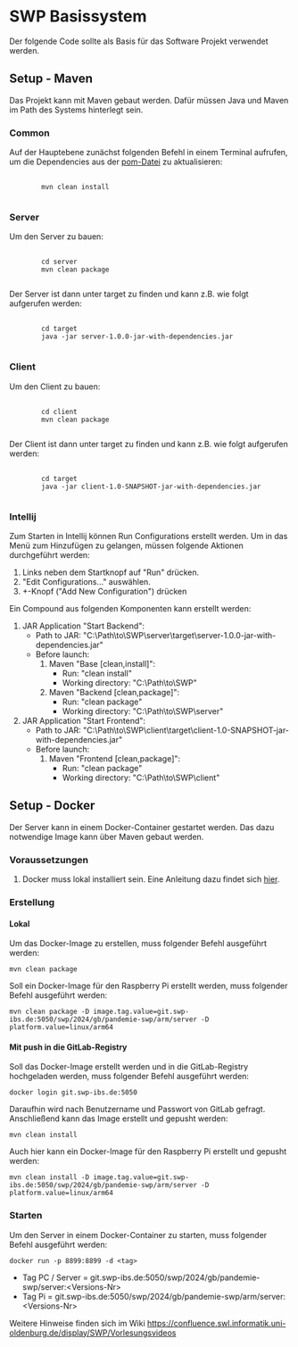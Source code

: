 # SWP Basissystem

Der folgende Code sollte als Basis für das Software Projekt verwendet werden.


## Setup - Maven

Das Projekt kann mit Maven gebaut werden.
Dafür müssen Java und Maven im Path des Systems hinterlegt sein.

### Common

Auf der Hauptebene zunächst folgenden Befehl in einem Terminal aufrufen, um die Dependencies aus der [pom-Datei](pom.xml) zu aktualisieren:

<pre>
    <code>
        mvn clean install
    </code>
</pre>


### Server

Um den Server zu bauen:
<pre>
    <code>
        cd server
        mvn clean package
    </code>
</pre>

Der Server ist dann unter target zu finden und kann z.B. wie folgt aufgerufen werden:

<pre>
    <code>
        cd target
        java -jar server-1.0.0-jar-with-dependencies.jar
    </code>
</pre>


### Client

Um den Client zu bauen:
<pre>
    <code>
        cd client
        mvn clean package
    </code>
</pre>

Der Client ist dann unter target zu finden und kann z.B. wie folgt aufgerufen werden:

<pre>
    <code>
        cd target
        java -jar client-1.0-SNAPSHOT-jar-with-dependencies.jar
    </code>
</pre>


### Intellij

Zum Starten in Intellij können Run Configurations erstellt werden.
Um in das Menü zum Hinzufügen zu gelangen, müssen folgende Aktionen durchgeführt werden:
1. Links neben dem Startknopf auf "Run" drücken.
2. "Edit Configurations..." auswählen.
3. +-Knopf ("Add New Configuration") drücken

Ein Compound aus folgenden Komponenten kann erstellt werden:
1. JAR Application "Start Backend":
   - Path to JAR: "C:\Path\to\SWP\server\target\server-1.0.0-jar-with-dependencies.jar"
   - Before launch:
     1. Maven "Base [clean,install]":
        - Run: "clean install"
        - Working directory: "C:\Path\to\SWP"
     2. Maven "Backend [clean,package]":
        - Run: "clean package"
        - Working directory: "C:\Path\to\SWP\server"
2. JAR Application "Start Frontend":
   - Path to JAR: "C:\Path\to\SWP\client\target\client-1.0-SNAPSHOT-jar-with-dependencies.jar"
   - Before launch:
     1. Maven "Frontend [clean,package]":
         - Run: "clean package"
         - Working directory: "C:\Path\to\SWP\client"

## Setup - Docker

Der Server kann in einem Docker-Container gestartet werden. Das dazu notwendige Image kann über Maven gebaut werden.

### Voraussetzungen

1. Docker muss lokal installiert sein. Eine Anleitung dazu findet sich [hier](https://docs.docker.com/get-docker/).

### Erstellung

#### Lokal

Um das Docker-Image zu erstellen, muss folgender Befehl ausgeführt werden:
```shell
mvn clean package 
```
Soll ein Docker-Image für den Raspberry Pi erstellt werden, muss folgender Befehl ausgeführt werden:
```shell
mvn clean package -D image.tag.value=git.swp-ibs.de:5050/swp/2024/gb/pandemie-swp/arm/server -D platform.value=linux/arm64
```

#### Mit push in die GitLab-Registry

Soll das Docker-Image erstellt werden und in die GitLab-Registry hochgeladen werden, muss folgender Befehl ausgeführt werden:
```shell
docker login git.swp-ibs.de:5050
```
Daraufhin wird nach Benutzername und Passwort von GitLab gefragt. Anschließend kann das Image erstellt und gepusht werden:
```shell
mvn clean install 
```
Auch hier kann ein Docker-Image für den Raspberry Pi erstellt und gepusht werden:
```shell
mvn clean install -D image.tag.value=git.swp-ibs.de:5050/swp/2024/gb/pandemie-swp/arm/server -D platform.value=linux/arm64
```
### Starten

Um den Server in einem Docker-Container zu starten, muss folgender Befehl ausgeführt werden:
```shell
docker run -p 8899:8899 -d <tag>
```
- Tag PC / Server = git.swp-ibs.de:5050/swp/2024/gb/pandemie-swp/server:\<Versions-Nr>
- Tag Pi = git.swp-ibs.de:5050/swp/2024/gb/pandemie-swp/arm/server:\<Versions-Nr>


Weitere Hinweise finden sich im Wiki https://confluence.swl.informatik.uni-oldenburg.de/display/SWP/Vorlesungsvideos